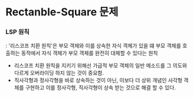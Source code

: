 # Rectanble-Square 문제


### LSP 원칙
: '리스코프 치환 원칙'은 부모 객체와 이를 상속한 자식 객체가 있을 떄 부모 객체를 호출하는 동작에서 자식 객체가 부모 객체를 완전히 대체할 수 있다는 원칙

- 리스코프 치환 원칙을 지키기 위해선 가급적 부모 객체의 일반 메소드를 그 의도와 다르게 오버라이딩 하지 않는 것이 중요함.
- 직사각형과 정사각형을 바로 상속하는 것이 아닌, 이보다 더 상위 개념인 사각형 객체를 구현하고 이를 정사각형, 직사각형이 상속 받는 것으로 해결 할 수 있다.
